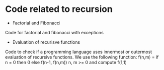 # Code related to recursion

* Factorial and Fibonacci

Code for factorial and fibonacci with exceptions

* Evaluation of recurisve functions

Code to check if a programming language uses innermost or outermost evaluation of recursive functions. We use the following function: f(n,m) = if n = 0 then 0 else f(n-1, f(n,m)) 
n, m >= 0 and compute f(1,1)

